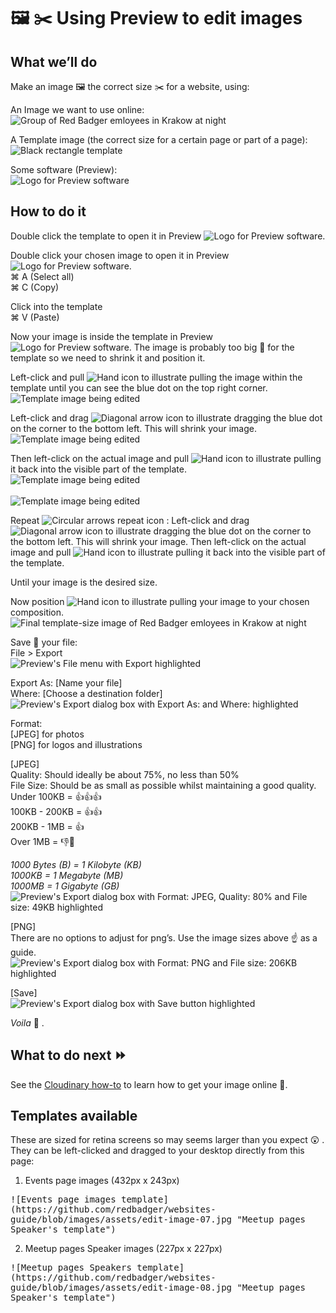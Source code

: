 # 🖼️ ✂️️ Using Preview to edit images

## What we’ll do
Make an image 🖼️ the correct size ✂️️ for a website, using:

An Image we want to use online:<br>
![Group of Red Badger emloyees in Krakow at night](https://github.com/redbadger/websites-guide/blob/images/assets/edit-image-03.png "Group of Red Badger emloyees in Krakow at night")

A Template image (the correct size for a certain page or part of a page):<br>
![Black rectangle template](https://github.com/redbadger/websites-guide/blob/images/assets/edit-image-14.png "Black rectangle template")

Some software (Preview):<br>
![Logo for Preview software](https://github.com/redbadger/websites-guide/blob/images/assets/edit-image-05.jpg "Logo for Preview software")

## How to do it
Double click the template to open it in Preview ![Logo for Preview software](https://github.com/redbadger/websites-guide/blob/images/assets/edit-image-05a.png "Logo for Preview software").

Double click your chosen image to open it in Preview ![Logo for Preview software](https://github.com/redbadger/websites-guide/blob/images/assets/edit-image-05a.png "Logo for Preview software").<br>
⌘ A (Select all)<br>
⌘ C (Copy)

Click into the template<br>
⌘ V (Paste)

Now your image is inside the template in Preview ![Logo for Preview software](https://github.com/redbadger/websites-guide/blob/images/assets/edit-image-05a.png "Logo for Preview software"). The image is probably too big 🎪 for the template so we need to shrink it and position it.

Left-click and pull ![Hand icon to illustrate pulling](https://github.com/redbadger/websites-guide/blob/images/assets/edit-image-00a.png "Hand icon to illustrate pulling") the image within the template until you can see the blue dot on the top right corner.<br>
![Template image being edited](https://github.com/redbadger/websites-guide/blob/images/assets/edit-image-12.jpg "Template image being edited")

Left-click and drag ![Diagonal arrow icon to illustrate dragging](https://github.com/redbadger/websites-guide/blob/images/assets/edit-image-11a.png "Diagonal arrow icon to illustrate dragging") the blue dot on the corner to the bottom left. This will shrink your image.<br>
![Template image being edited](https://github.com/redbadger/websites-guide/blob/images/assets/edit-image-01.jpg "Template image being edited")

Then left-click on the actual image and pull ![Hand icon to illustrate pulling](https://github.com/redbadger/websites-guide/blob/images/assets/edit-image-00a.png "Hand icon to illustrate pulling") it back into the visible part of the template.<br>
![Template image being edited](https://github.com/redbadger/websites-guide/blob/images/assets/edit-image-15.jpg "Template image being edited")<br><br>
![Template image being edited](https://github.com/redbadger/websites-guide/blob/images/assets/edit-image-16.jpg "Template image being edited")

Repeat ![Circular arrows repeat icon](https://github.com/redbadger/websites-guide/blob/images/assets/edit-image-17a.png "Circular arrows repeat icon") : Left-click and drag ![Diagonal arrow icon to illustrate dragging](https://github.com/redbadger/websites-guide/blob/images/assets/edit-image-11a.png "Diagonal arrow icon to illustrate dragging") the blue dot on the corner to the bottom left. This will shrink your image.
Then left-click on the actual image and pull ![Hand icon to illustrate pulling](https://github.com/redbadger/websites-guide/blob/images/assets/edit-image-00a.png "Hand icon to illustrate pulling") it back into the visible part of the template.

Until your image is the desired size. 

Now position ![Hand icon to illustrate pulling](https://github.com/redbadger/websites-guide/blob/images/assets/edit-image-00a.png "Hand icon to illustrate pulling") your image to your chosen composition.<br>
![Final template-size image of Red Badger emloyees in Krakow at night](https://github.com/redbadger/websites-guide/blob/images/assets/edit-image-04.jpg "Final template-size image of Red Badger emloyees in Krakow at night")

Save 💾 your file:<br>
File > Export<br>
![Preview's File menu with Export highlighted](https://github.com/redbadger/websites-guide/blob/images/assets/edit-image-13.png "Preview's File menu with Export highlighted")

Export As: [Name your file]<br>
Where: [Choose a destination folder]<br>
![Preview's Export dialog box with Export As: and Where: highlighted](https://github.com/redbadger/websites-guide/blob/images/assets/edit-image-09.jpg "Preview's Export dialog box with Export As: and Where: highlighted")

Format: <br>
[JPEG] for photos<br>
[PNG] for logos and illustrations

[JPEG]<br>
Quality: Should ideally be about 75%, no less than 50%<br>
File Size: Should be as small as possible whilst maintaining a good quality.<br> 
Under 100KB = 👍👍👍<br>
100KB - 200KB = 👍👍<br>
200KB - 1MB = 👍<br>
Over 1MB = 👎🚨

_1000 Bytes (B) = 1 Kilobyte (KB)_<br>
_1000KB = 1 Megabyte (MB)_<br>
_1000MB = 1 Gigabyte (GB)_<br>
![Preview's Export dialog box with Format: JPEG, Quality: 80% and File size: 49KB highlighted](https://github.com/redbadger/websites-guide/blob/images/assets/edit-image-09.jpg "Preview's Export dialog box with Format: JPEG, Quality: 80% and File size: 49KB highlighted")

[PNG]<br>
There are no options to adjust for png’s. Use the image sizes above ☝️️ as a guide.<br>
![Preview's Export dialog box with Format: PNG and File size: 206KB highlighted](https://github.com/redbadger/websites-guide/blob/images/assets/edit-image-10.jpg "Preview's Export dialog box with Format: PNG and File size: 206KB highlighted")

[Save]<br>
![Preview's Export dialog box with Save button highlighted](https://github.com/redbadger/websites-guide/blob/images/assets/edit-image-06.jpg "Preview's Export dialog box with Save button highlighted")

_Voila_ 👏 .

## What to do next ⏩
See the [Cloudinary how-to](/chapter1.md) to learn how to get your image online 📡.


## Templates available
These are sized for retina screens so may seems larger than you expect 😲 . They can be left-clicked and dragged to your desktop directly from this page:

1. Events page images (432px x 243px)<br>
<kbd>
![Events page images template](https://github.com/redbadger/websites-guide/blob/images/assets/edit-image-07.jpg "Meetup pages Speaker's template")
</kbd>

2. Meetup pages Speaker images (227px x 227px) <br>
<kbd>
![Meetup pages Speakers template](https://github.com/redbadger/websites-guide/blob/images/assets/edit-image-08.jpg "Meetup pages Speaker's template")
</kbd>
